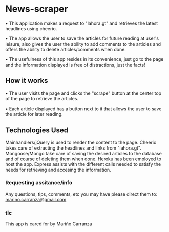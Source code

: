 # **News-scraper** #

•  This application makes a request to "lahora.gt" and retrieves the latest headlines using cheerio. 

•  The app allows the user to save the articles for future reading at user's leisure, also gives the user the ability to add comments to the articles and offers the ability to delete articles/comments when done.

•  The usefulness of this app resides in its convenience, just go to the page and the information displayed is free of distractions, just the facts!

## **How it works** ##

•  The user visits the page and clicks the "scrape" button at the center top of the page to retrieve the articles.

•  Each article displayed has a button next to it that allows the user to save the article for later reading.

## **Technologies Used** ##
Mainhandlers/jQuery is used to render the content to the page.
Cheerio takes care of extracting the headlines and links from "lahora.gt".
Mongoose/Mongo take care of saving the desired articles to the database and of course of deleting them when done.
Heroku has been employed to host the app.
Express assists with the different calls needed to satisfy the needs for retrieving and accesing the information.



### **Requesting assitance/info** ###
Any questions, tips, comments, etc you may have please direct them to: marino.carranza@gmail.com

### **tlc** ###
This app is cared for by Mariño Carranza

